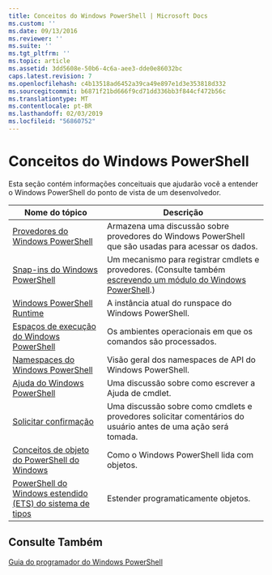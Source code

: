 ```yaml
---
title: Conceitos do Windows PowerShell | Microsoft Docs
ms.custom: ''
ms.date: 09/13/2016
ms.reviewer: ''
ms.suite: ''
ms.tgt_pltfrm: ''
ms.topic: article
ms.assetid: 3dd5608e-50b6-4c6a-aee3-dde0e86032bc
caps.latest.revision: 7
ms.openlocfilehash: c4b13518ad6452a39ca49e897e1d3e353818d332
ms.sourcegitcommit: b6871f21bd666f9cd71dd336bb3f844cf472b56c
ms.translationtype: MT
ms.contentlocale: pt-BR
ms.lasthandoff: 02/03/2019
ms.locfileid: "56860752"
---
```

# <a name="windows-powershell-concepts"></a>Conceitos do Windows PowerShell

Esta seção contém informações conceituais que ajudarão você a entender o Windows PowerShell do ponto de vista de um desenvolvedor.

|Nome do tópico|Descrição|
|----------------|-----------------|
|[Provedores do Windows PowerShell](http://msdn.microsoft.com/en-us/a65c5c75-1131-4ade-90d3-a613dbe620e9)|Armazena uma discussão sobre provedores do Windows PowerShell que são usadas para acessar os dados.|
|[Snap-ins do Windows PowerShell](http://msdn.microsoft.com/en-us/20e081a9-522c-48bf-9f21-faaf8cca2e82)|Um mecanismo para registrar cmdlets e provedores. (Consulte também [escrevendo um módulo do Windows PowerShell](../module/writing-a-windows-powershell-module.md).)|
|[Windows PowerShell Runtime](http://msdn.microsoft.com/en-us/949f06e8-0224-4cd3-bbad-a0cebbb5dec8)|A instância atual do runspace do Windows PowerShell.|
|[Espaços de execução do Windows PowerShell](http://msdn.microsoft.com/en-us/a1582cfe-f06d-4aff-adc6-71f49a860ce9)|Os ambientes operacionais em que os comandos são processados.|
|[Namespaces do Windows PowerShell](http://msdn.microsoft.com/en-us/04bd2841-e90c-47d2-8a1f-3aeb3df35176)|Visão geral dos namespaces de API do Windows PowerShell.|
|[Ajuda do Windows PowerShell](http://msdn.microsoft.com/en-us/097b7c1c-a056-4b36-9c86-65b2ee702fc7)|Uma discussão sobre como escrever a Ajuda de cmdlet.|
|[Solicitar confirmação](../cmdlet/requesting-confirmation-from-cmdlets.md)|Uma discussão sobre como cmdlets e provedores solicitar comentários do usuário antes de uma ação será tomada.|
|[Conceitos de objeto do PowerShell do Windows](http://msdn.microsoft.com/en-us/a1449178-b6fd-4ca8-a5e1-d747c2c54181)|Como o Windows PowerShell lida com objetos.|
|[PowerShell do Windows estendido (ETS) do sistema de tipos](http://msdn.microsoft.com/en-us/12700631-be23-4e6b-9bf0-81ea0d166353)|Estender programaticamente objetos.|

## <a name="see-also"></a>Consulte Também

[Guia do programador do Windows PowerShell](./windows-powershell-programmer-s-guide.md)